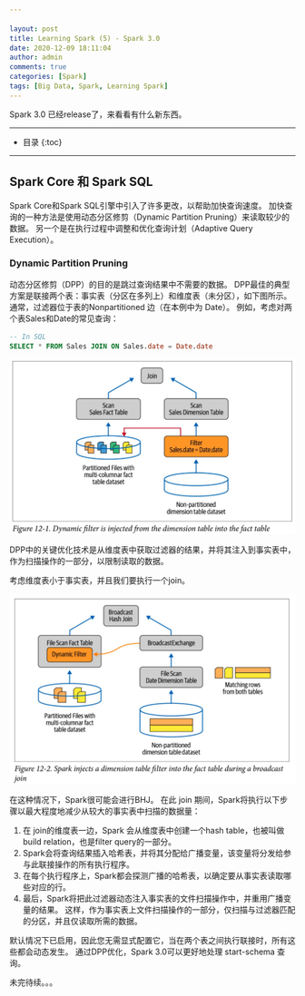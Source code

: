 ```yaml
---

layout: post
title: Learning Spark (5) - Spark 3.0
date: 2020-12-09 18:11:04
author: admin
comments: true
categories: [Spark]
tags: [Big Data, Spark, Learning Spark]
---
```


Spark 3.0 已经release了，来看看有什么新东西。

<!-- more -->

---

* 目录
{:toc}
---

## Spark Core 和 Spark SQL

Spark Core和Spark SQL引擎中引入了许多更改，以帮助加快查询速度。 加快查询的一种方法是使用动态分区修剪（Dynamic Partition Pruning）来读取较少的数据。 另一个是在执行过程中调整和优化查询计划（Adaptive Query Execution）。

### Dynamic Partition Pruning

动态分区修剪（DPP）的目的是跳过查询结果中不需要的数据。 DPP最佳的典型方案是联接两个表：事实表（分区在多列上）和维度表（未分区），如下图所示。 通常，过滤器位于表的Nonpartitioned 边（在本例中为 Date）。 例如，考虑对两个表Sales和Date的常见查询：

```sql
-- In SQL
SELECT * FROM Sales JOIN ON Sales.date = Date.date
```

[![](/images/posts/spark-dynamic-filter.jpg)](/images/posts/spark-dynamic-filter.jpg)

DPP中的关键优化技术是从维度表中获取过滤器的结果，并将其注入到事实表中，作为扫描操作的一部分，以限制读取的数据。

考虑维度表小于事实表，并且我们要执行一个join。

[![](/images/posts/spark-DPP-2.jpg)](/images/posts/spark-DPP-2.jpg) 

在这种情况下，Spark很可能会进行BHJ。 在此 join 期间，Spark将执行以下步骤以最大程度地减少从较大的事实表中扫描的数据量：

1. 在 join的维度表一边，Spark 会从维度表中创建一个hash table，也被叫做build relation，也是filter query的一部分。
2. Spark会将查询结果插入哈希表，并将其分配给广播变量，该变量将分发给参与此联接操作的所有执行程序。
3. 在每个执行程序上，Spark都会探测广播的哈希表，以确定要从事实表读取哪些对应的行。
4. 最后，Spark将把此过滤器动态注入事实表的文件扫描操作中，并重用广播变量的结果。 这样，作为事实表上文件扫描操作的一部分，仅扫描与过滤器匹配的分区，并且仅读取所需的数据。

默认情况下已启用，因此您无需显式配置它，当在两个表之间执行联接时，所有这些都会动态发生。 通过DPP优化，Spark 3.0可以更好地处理 start-schema 查询。



未完待续。。。